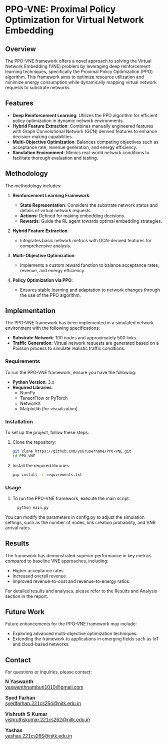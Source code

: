 # PPO-VNE: Proximal Policy Optimization for Virtual Network Embedding

## Overview

The PPO-VNE framework offers a novel approach to solving the Virtual Network Embedding (VNE) problem by leveraging deep reinforcement learning techniques, specifically the Proximal Policy Optimization (PPO) algorithm. This framework aims to optimize resource utilization and minimize energy consumption while dynamically mapping virtual network requests to substrate networks.

## Features

- **Deep Reinforcement Learning**: Utilizes the PPO algorithm for efficient policy optimization in dynamic network environments.
- **Hybrid Feature Extraction**: Combines manually engineered features with Graph Convolutional Network (GCN) derived features to enhance decision-making capabilities.
- **Multi-Objective Optimization**: Balances competing objectives such as acceptance rate, revenue generation, and energy efficiency.
- **Simulation Environment**: Mimics real-world network conditions to facilitate thorough evaluation and testing.

## Methodology

The methodology includes:

1. **Reinforcement Learning Framework**:
   - **State Representation**: Considers the substrate network status and details of virtual network requests.
   - **Actions**: Defined for making embedding decisions.
   - **Rewards**: Guide the RL agent towards optimal embedding strategies.

2. **Hybrid Feature Extraction**:
   - Integrates basic network metrics with GCN-derived features for comprehensive analysis.

3. **Multi-Objective Optimization**:
   - Implements a custom reward function to balance acceptance rates, revenue, and energy efficiency.

4. **Policy Optimization via PPO**:
   - Ensures stable learning and adaptation to network changes through the use of the PPO algorithm.

## Implementation

The PPO-VNE framework has been implemented in a simulated network environment with the following specifications:

- **Substrate Network**: 100 nodes and approximately 500 links.
- **Traffic Generation**: Virtual network requests are generated based on a Poisson process to simulate realistic traffic conditions.

### Requirements

To run the PPO-VNE framework, ensure you have the following:

- **Python Version**: 3.x
- **Required Libraries**:
  - NumPy
  - TensorFlow or PyTorch
  - NetworkX
  - Matplotlib (for visualization)

### Installation

To set up the project, follow these steps:

1. Clone the repository:
   ```bash
   git clone https://github.com/yourusername/PPO-VNE.git
   cd PPO-VNE
   
2. Install the required libraries:
   ```bash
   pip install -r requirements.txt
   
### Usage

1. To run the PPO-VNE framework, execute the main script:
     ```bash
       python main.py

  You can modify the parameters in config.py to adjust the simulation settings, such as the number of nodes, link creation probability, and VNR arrival rates.

## Results

The framework has demonstrated superior performance in key metrics compared to baseline VNE approaches, including:

- Higher acceptance rates
- Increased overall revenue
- Improved revenue-to-cost and revenue-to-energy ratios

For detailed results and analyses, please refer to the Results and Analysis section in the report.

## Future Work

Future enhancements for the PPO-VNE framework may include:

- Exploring advanced multi-objective optimization techniques.
- Extending the framework to applications in emerging fields such as IoT and cloud-based networks.

## Contact

For questions or inquiries, please contact:

<div style="font-family: Arial, sans-serif; font-size: 16px;">
  <strong>N Yaswanth</strong> <br>
  <a href="mailto:your.email@example.com">yaswanthnamburi1010@gmail.com</a>
   
   <strong>Syed Farhan</strong> <br>
  <a href="mailto:your.email@example.com">syedfarhan.221cs254@nitk.edu.in</a>
  
   <strong>Vishruth S Kumar</strong> <br>
  <a href="mailto:your.email@example.com">vishruthskumar.221cs262@nitk.edu.in</a>
  
   <strong>Yashas</strong> <br>
  <a href="mailto:your.email@example.com">yashas.221cs265@nitk.edu.in</a>
</div>
